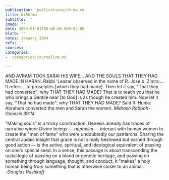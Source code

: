 ```yaml
---
publication: _publications/sh-ma.md
title: NiSh'ma
subtitle: ''
image: ''
date: 2004-01-01T00:00:00.000-05:00
blurb: ''
notes: January 2004
refs: ''
sources: ''
categories:
- _categories/journalism.md

---
```

AND AVRAM TOOK SARAI HIS WIFE... AND THE SOULS THAT THEY HAD MADE IN HARAN. Rabbi 'Leazar observed in the name of R. Jose b. Zimra:... It refers... to proselytes \[which they had made\]. Then let it say, "That they had converted"; why THAT THEY HAD MADE? That is to teach you that he who brings a Gentile near \[to God\] is as though he created him. Now let it say, "That he had made"; why THAT THEY HAD MADE? Said R. Hunia: Abraham converted the men and Sarah the women. _Midrash Rabbah-Genesis 39:14_

"Making souls” is a tricky construction. Genesis already has traces of narrative where Divine beings — _nephelim_ — interact with human women to create the "men of fame" who were undoubtedly our patriarchs. Sharing the central Judaic insight that grace is not simply bestowed but earned through good action — is the active, spiritual, and ideological equivalent of passing on one's special seed. In a sense, this passage is about transcending the racial logic of passing on a blood or genetic heritage, and passing on something through language, thought, and conduct. It "makes" a holy human being from something that is otherwise closer to an animal.   
\-_Douglas Rushkoff_
